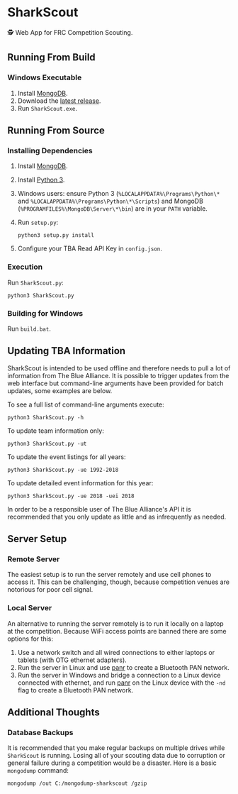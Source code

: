 # SharkScout

🕵️ Web App for FRC Competition Scouting.

## Running From Build

### Windows Executable

1. Install [MongoDB](https://www.mongodb.com/download-center).
2. Download the [latest release](https://github.com/hammerhead226/SharkScout/releases/latest).
3. Run `SharkScout.exe`.

## Running From Source

### Installing Dependencies

1. Install [MongoDB](https://www.mongodb.com/download-center).
2. Install [Python 3](https://www.python.org/downloads/).
3. Windows users: ensure Python 3 (`%LOCALAPPDATA%\Programs\Python\*` and `%LOCALAPPDATA%\Programs\Python\*\Scripts`) and MongoDB (`%PROGRAMFILES%\MongoDB\Server\*\bin`) are in your `PATH` variable.
4. Run `setup.py`:

    ```batch
    python3 setup.py install
    ```

5. Configure your TBA Read API Key in `config.json`.

### Execution

Run `SharkScout.py`:

```batch
python3 SharkScout.py
```

### Building for Windows

Run `build.bat`.

## Updating TBA Information

SharkScout is intended to be used offline and therefore needs to pull a lot of information from The Blue Alliance. It is possible to trigger updates from the web interface but command-line arguments have been provided for batch updates, some examples are below.

To see a full list of command-line arguments execute:

```batch
python3 SharkScout.py -h
```

To update team information only:

```batch
python3 SharkScout.py -ut
```

To update the event listings for all years:

```batch
python3 SharkScout.py -ue 1992-2018
```

To update detailed event information for this year:

```batch
python3 SharkScout.py -ue 2018 -uei 2018
```

In order to be a responsible user of The Blue Alliance's API it is recommended that you only update as little and as infrequently as needed.

## Server Setup

### Remote Server

The easiest setup is to run the server remotely and use cell phones to access it. This can be challenging, though, because competition venues are notorious for poor cell signal.

### Local Server

An alternative to running the server remotely is to run it locally on a laptop at the competition. Because WiFi access points are banned there are some options for this:

1. Use a network switch and all wired connections to either laptops or tablets (with OTG ethernet adapters).
2. Run the server in Linux and use [panr](https://github.com/emmercm/panr) to create a Bluetooth PAN network.
3. Run the server in Windows and bridge a connection to a Linux device connected with ethernet, and run [panr](https://github.com/emmercm/panr) on the Linux device with the `-nd` flag to create a Bluetooth PAN network.

## Additional Thoughts

### Database Backups

It is recommended that you make regular backups on multiple drives while `SharkScout` is running. Losing all of your scouting data due to corruption or general failure during a competition would be a disaster. Here is a basic `mongodump` command:

```batch
mongodump /out C:/mongodump-sharkscout /gzip
```
